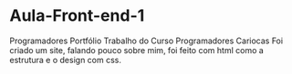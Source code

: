 # Aula-Front-end-1
Programadores
Portfólio Trabalho do Curso Programadores Cariocas
Foi criado um site, falando pouco sobre mim, foi feito com html como a estrutura e o design com css.
